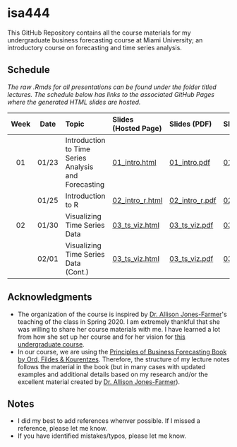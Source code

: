 # isa444
 This GitHub Repository contains all the course materials for my undergraduate business forecasting course at Miami University; an introductory course on forecasting and time series analysis. 
 
## Schedule

*The raw .Rmds for all presentations can be found under the folder titled lectures. The schedule below has links to the associated GitHub Pages where the generated HTML slides are hosted.*

| Week          | Date        | Topic                                  | Slides (Hosted Page) | Slides (PDF) | Slides (PPTX)
| :---:        |    :----:   |          :---                           | :---                 | :---         | :--  |
| 01           |    01/23     | Introduction to Time Series Analysis and Forecasting       | [01_intro.html](https://fmegahed.github.io/isa444/spring2023/class01/01_intro.html) | [01_intro.pdf](https://github.com/fmegahed/isa444/raw/main/pdfs/01_intro.pdf) | [01_intro.pptx](https://github.com/fmegahed/isa444/raw/main/ppts/01_intro.pptx) |
|            |    01/25     | Introduction to R       | [02_intro_r.html](https://fmegahed.github.io/isa444/spring2023/class02/02_intro_r.html) | [02_intro_r.pdf](https://github.com/fmegahed/isa444/raw/main/pdfs/02_intro_r.pdf) | [02_intro_r.pptx](https://github.com/fmegahed/isa444/raw/main/ppts/02_intro_r.pptx) |
| 02           |    01/30     | Visualizing Time Series Data      | [03_ts_viz.html](https://fmegahed.github.io/isa444/spring2023/class03/03_ts_viz.html) | [03_ts_viz.pdf](https://github.com/fmegahed/isa444/raw/main/pdfs/03_ts_viz.pdf) | [03_ts_viz.pptx](https://github.com/fmegahed/isa444/raw/main/ppts/03_ts_viz.pptx) |
|            |    02/01     | Visualizing Time Series Data (Cont.)      | [03_ts_viz.html](https://fmegahed.github.io/isa444/spring2023/class03/03_ts_viz.html) | [03_ts_viz.pdf](https://github.com/fmegahed/isa444/raw/main/pdfs/03_ts_viz.pdf) | [03_ts_viz.pptx](https://github.com/fmegahed/isa444/raw/main/ppts/03_ts_viz.pptx) |


 ## Acknowledgments
* The organization of the course is inspired by [Dr. Allison Jones-Farmer](https://miamioh.edu/fsb/directory/?up=/directory/farmerl2)'s teaching of the class in Spring 2020. I am extremely thankful that she was willing to share her course materials with me. I have learned a lot from how she set up her course and for her vision for [this undergraduate course](https://bulletin.miamioh.edu/search/?P=ISA%20444).  
* In our course, we are using the [Principles of Business Forecasting Book by Ord, Fildes & Kourentzes](https://wessexlearning.com/products/principles-of-business-forecasting-2nd-ed). Therefore, the structure of my lecture notes follows the material in the book (but in many cases with updated examples and additional details based on my research and/or the excellent material created by [Dr. Allison Jones-Farmer](https://miamioh.edu/fsb/directory/?up=/directory/farmerl2)). 
 
 
 ## Notes
 * I did my best to add references whenver possible. If I missed a reference, please let me know.
 * If you have identified mistakes/typos, please let me know. 
